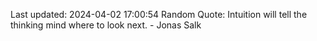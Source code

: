 Last updated: 2024-04-02 17:00:54
Random Quote: Intuition will tell the thinking mind where to look next. - Jonas Salk